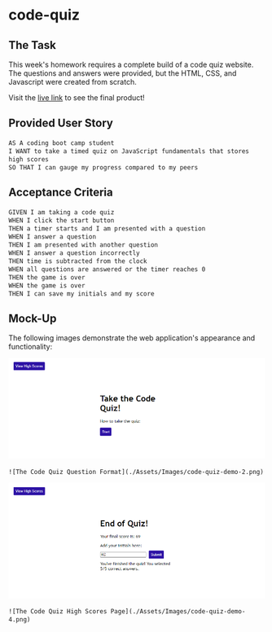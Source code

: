 # code-quiz

## The Task

This week's homework requires a complete build of a code quiz website. The questions and answers were provided, but the HTML, CSS, and Javascript were created from scratch.

Visit the [live link](https://kelsie-c.github.io/code-quiz/) to see the final product!

## Provided User Story

```
AS A coding boot camp student
I WANT to take a timed quiz on JavaScript fundamentals that stores high scores
SO THAT I can gauge my progress compared to my peers
```

## Acceptance Criteria

```
GIVEN I am taking a code quiz
WHEN I click the start button
THEN a timer starts and I am presented with a question
WHEN I answer a question
THEN I am presented with another question
WHEN I answer a question incorrectly
THEN time is subtracted from the clock
WHEN all questions are answered or the timer reaches 0
THEN the game is over
WHEN the game is over
THEN I can save my initials and my score
```

## Mock-Up

The following images demonstrate the web application's appearance and functionality:

![The Code Quiz Title Page](./Assets/Images/code-quiz-demo-1.png)
```
![The Code Quiz Question Format](./Assets/Images/code-quiz-demo-2.png)
```
![The Code Quiz End of Quiz](./Assets/Images/code-quiz-demo-3.png)
```
![The Code Quiz High Scores Page](./Assets/Images/code-quiz-demo-4.png)